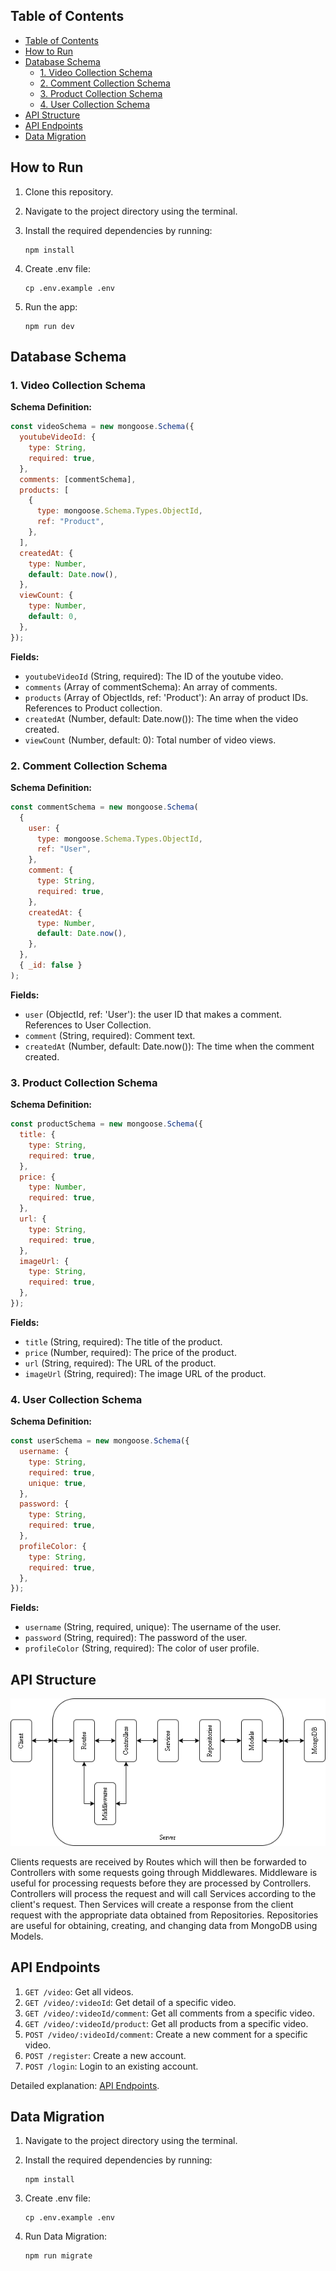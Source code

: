 ## Table of Contents

- [Table of Contents](#table-of-contents)
- [How to Run](#how-to-run)
- [Database Schema](#database-schema)
  - [1. Video Collection Schema](#1-video-collection-schema)
  - [2. Comment Collection Schema](#2-comment-collection-schema)
  - [3. Product Collection Schema](#3-product-collection-schema)
  - [4. User Collection Schema](#4-user-collection-schema)
- [API Structure](#api-structure)
- [API Endpoints](#api-endpoints)
- [Data Migration](#data-migration)

## How to Run

1. Clone this repository.
2. Navigate to the project directory using the terminal.
3. Install the required dependencies by running:

   ```
   npm install
   ```

4. Create .env file:

   ```
   cp .env.example .env
   ```

5. Run the app:

   ```
   npm run dev
   ```

## Database Schema

### 1. Video Collection Schema

**Schema Definition:**

```javascript
const videoSchema = new mongoose.Schema({
  youtubeVideoId: {
    type: String,
    required: true,
  },
  comments: [commentSchema],
  products: [
    {
      type: mongoose.Schema.Types.ObjectId,
      ref: "Product",
    },
  ],
  createdAt: {
    type: Number,
    default: Date.now(),
  },
  viewCount: {
    type: Number,
    default: 0,
  },
});
```

**Fields:**

- `youtubeVideoId` (String, required): The ID of the youtube video.
- `comments` (Array of commentSchema): An array of comments.
- `products` (Array of ObjectIds, ref: 'Product'): An array of product IDs. References to Product collection.
- `createdAt` (Number, default: Date.now()): The time when the video created.
- `viewCount` (Number, default: 0): Total number of video views.

### 2. Comment Collection Schema

**Schema Definition:**

```javascript
const commentSchema = new mongoose.Schema(
  {
    user: {
      type: mongoose.Schema.Types.ObjectId,
      ref: "User",
    },
    comment: {
      type: String,
      required: true,
    },
    createdAt: {
      type: Number,
      default: Date.now(),
    },
  },
  { _id: false }
);
```

**Fields:**

- `user` (ObjectId, ref: 'User'): the user ID that makes a comment. References to User Collection.
- `comment` (String, required): Comment text.
- `createdAt` (Number, default: Date.now()): The time when the comment created.

### 3. Product Collection Schema

**Schema Definition:**

```javascript
const productSchema = new mongoose.Schema({
  title: {
    type: String,
    required: true,
  },
  price: {
    type: Number,
    required: true,
  },
  url: {
    type: String,
    required: true,
  },
  imageUrl: {
    type: String,
    required: true,
  },
});
```

**Fields:**

- `title` (String, required): The title of the product.
- `price` (Number, required): The price of the product.
- `url` (String, required): The URL of the product.
- `imageUrl` (String, required): The image URL of the product.

### 4. User Collection Schema

**Schema Definition:**

```javascript
const userSchema = new mongoose.Schema({
  username: {
    type: String,
    required: true,
    unique: true,
  },
  password: {
    type: String,
    required: true,
  },
  profileColor: {
    type: String,
    required: true,
  },
});
```

**Fields:**

- `username` (String, required, unique): The username of the user.
- `password` (String, required): The password of the user.
- `profileColor` (String, required): The color of user profile.

## API Structure

<img src='api-structure.png'>

Clients requests are received by Routes which will then be forwarded to Controllers with some requests going through Middlewares. Middleware is useful for processing requests before they are processed by Controllers. Controllers will process the request and will call Services according to the client's request. Then Services will create a response from the client request with the appropriate data obtained from Repositories. Repositories are useful for obtaining, creating, and changing data from MongoDB using Models.

## API Endpoints

1. `GET /video`: Get all videos.
2. `GET /video/:videoId`: Get detail of a specific video.
3. `GET /video/:videoId/comment`: Get all comments from a specific video.
4. `GET /video/:videoId/product`: Get all products from a specific video.
5. `POST /video/:videoId/comment`: Create a new comment for a specific video.
6. `POST /register`: Create a new account.
7. `POST /login`: Login to an existing account.

Detailed explanation: [API Endpoints](https://gist.github.com/fruzdh/ee174b458d419b86deed7cbccb10654f).

## Data Migration

1. Navigate to the project directory using the terminal.
2. Install the required dependencies by running:

   ```
   npm install
   ```

3. Create .env file:

   ```
   cp .env.example .env
   ```

4. Run Data Migration:

   ```
   npm run migrate
   ```
